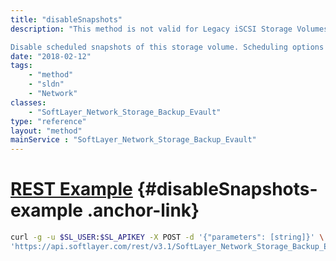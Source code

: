 ```yaml
---
title: "disableSnapshots"
description: "This method is not valid for Legacy iSCSI Storage Volumes. 

Disable scheduled snapshots of this storage volume. Scheduling options include 'INTERVAL', HOURLY, DAILY and WEEKLY schedules. "
date: "2018-02-12"
tags:
    - "method"
    - "sldn"
    - "Network"
classes:
    - "SoftLayer_Network_Storage_Backup_Evault"
type: "reference"
layout: "method"
mainService : "SoftLayer_Network_Storage_Backup_Evault"
---
```


# [REST Example](#disableSnapshots-example) <a href="/article/rest/"><i class="fas fa-question"></i></a> {#disableSnapshots-example .anchor-link} 
```bash
curl -g -u $SL_USER:$SL_APIKEY -X POST -d '{"parameters": [string]}' \
'https://api.softlayer.com/rest/v3.1/SoftLayer_Network_Storage_Backup_Evault/{SoftLayer_Network_Storage_Backup_EvaultID}/disableSnapshots'
```
